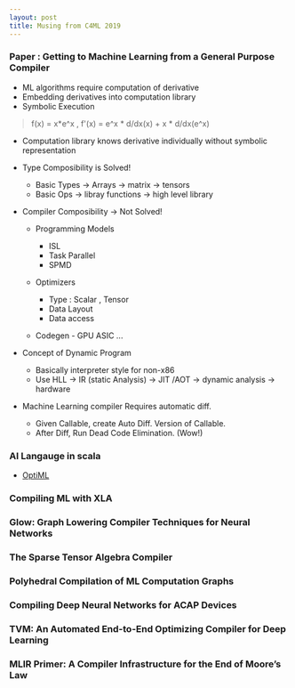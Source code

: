 ```yaml
---
layout: post
title: Musing from C4ML 2019
---
```


### Paper : Getting to Machine Learning from a General Purpose Compiler

* ML algorithms require computation of derivative
* Embedding derivatives into computation library
* Symbolic Execution
> f(x) = x*e^x , f'(x) = e^x * d/dx(x) + x * d/dx(e^x) 
>

* Computation library knows derivative individually without symbolic representation

* Type Composibility  is Solved!
	+ Basic Types -> Arrays -> matrix -> tensors
	+ Basic Ops   -> libray functions -> high level library

* Compiler Composibility -> Not Solved!
  + Programming Models
  	- ISL
  	- Task Parallel
  	- SPMD
  + Optimizers
  	- Type : Scalar , Tensor
  	- Data Layout
  	- Data access

  + Codegen	- GPU ASIC ...

* Concept of Dynamic Program
  + Basically interpreter style for non-x86 
  + Use  HLL -> IR (static Analysis) -> JIT /AOT -> dynamic analysis -> hardware

* Machine Learning compiler Requires automatic diff.
  + Given Callable, create Auto Diff. Version of Callable.
  + After Diff, Run Dead Code Elimination. (Wow!)


 ### AI Langauge in scala
 * [OptiML](https://stanford-ppl.github.io/Delite/optiml/index.html)

 ### Compiling ML with XLA
 
 ### Glow: Graph Lowering Compiler Techniques for Neural Networks

 ### The Sparse Tensor Algebra Compiler

 ### Polyhedral Compilation of ML Computation Graphs

 ### Compiling Deep Neural Networks for ACAP Devices

 ### TVM: An Automated End-to-End Optimizing Compiler for Deep Learning

 ### MLIR Primer: A Compiler Infrastructure for the End of Moore’s Law
